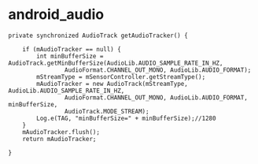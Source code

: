 # android_audio

    private synchronized AudioTrack getAudioTracker() {

        if (mAudioTracker == null) {
            int minBufferSize = AudioTrack.getMinBufferSize(AudioLib.AUDIO_SAMPLE_RATE_IN_HZ,
                    AudioFormat.CHANNEL_OUT_MONO, AudioLib.AUDIO_FORMAT);
            mStreamType = mSensorController.getStreamType();
            mAudioTracker = new AudioTrack(mStreamType, AudioLib.AUDIO_SAMPLE_RATE_IN_HZ,
                    AudioFormat.CHANNEL_OUT_MONO, AudioLib.AUDIO_FORMAT, minBufferSize,
                    AudioTrack.MODE_STREAM);
            Log.e(TAG, "minBufferSize=" + minBufferSize);//1280
        }
        mAudioTracker.flush();
        return mAudioTracker;

    }